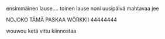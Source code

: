 ensimmäinen lause....
toinen lause
noni uusipäivä
mahtavaa jee



NOJOKO TÄMÄ PASKAA WÖRKKII
44444444


wouwou
ketä vittu kiinnostaa
